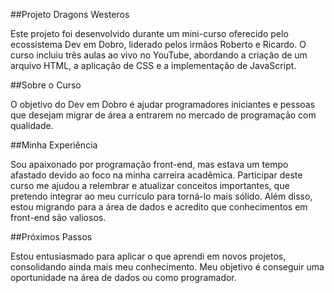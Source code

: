 ##Projeto Dragons Westeros

Este projeto foi desenvolvido durante um mini-curso oferecido pelo ecossistema Dev em Dobro, liderado pelos irmãos Roberto e Ricardo. O curso incluiu três aulas ao vivo no YouTube, abordando a criação de um arquivo HTML, a aplicação de CSS e a implementação de JavaScript.


##Sobre o Curso

O objetivo do Dev em Dobro é ajudar programadores iniciantes e pessoas que desejam migrar de área a entrarem no mercado de programação com qualidade. 


##Minha Experiência

Sou apaixonado por programação front-end, mas estava um tempo afastado devido ao foco na minha carreira acadêmica. Participar deste curso me ajudou a relembrar e atualizar conceitos importantes, que pretendo integrar ao meu currículo para torná-lo mais sólido. Além disso, estou migrando para a área de dados e acredito que conhecimentos em front-end são valiosos.


##Próximos Passos

Estou entusiasmado para aplicar o que aprendi em novos projetos, consolidando ainda mais meu conhecimento. Meu objetivo é conseguir uma oportunidade na área de dados ou como programador.
